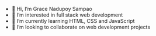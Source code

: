 - 👋 Hi, I’m Grace Nadupoy Sampao
- 👀 I’m interested in full stack web development
- 🌱 I’m currently learning HTML, CSS and JavaScript
- 💞️ I’m looking to collaborate on web development projects

<!---
nadupoy/nadupoy is a ✨ special ✨ repository because its `README.md` (this file) appears on your GitHub profile.
You can click the Preview link to take a look at your changes.
--->
